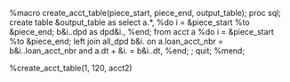 %macro create_acct_table(piece_start, piece_end, output_table);
    proc sql;
    create table &output_table as 
    select a.*,
    %do i = &piece_start %to &piece_end;
        b&i..dpd as dpd&i.,
    %end;
    from acct a
    %do i = &piece_start %to &piece_end;
        left join all_dpd b&i.
        on a.loan_acct_nbr = b&i..loan_acct_nbr
        and a.dt + &i. = b&i..dt,
    %end;
    ;
    quit;
%mend;

%create_acct_table(1, 120, acct2)
